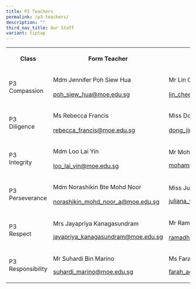 ```yaml
---
title: P3 Teachers
permalink: /p3-teachers/
description: ""
third_nav_title: Our Staff
variant: tiptap
---
```

<table style="minWidth: 75px">
<colgroup>
<col>
<col>
<col>
</colgroup>
<tbody>
<tr>
<th rowspan="1" colspan="1">
<p><strong>Class</strong>
</p>
</th>
<th rowspan="1" colspan="1">
<p><strong>Form Teacher</strong>
</p>
</th>
<th rowspan="1" colspan="1">
<p><strong>Co-Form Teacher</strong>
</p>
</th>
</tr>
<tr>
<td rowspan="1" colspan="1">
<p>P3
<br>Compassion</p>
</td>
<td rowspan="1" colspan="1">
<p>Mdm Jennifer Poh Siew Hua
<br>
<br><a href="mailto:poh_siew_hua@moe.edu.sg" rel="noopener noreferrer nofollow" target="_blank">poh_siew_hua@moe.edu.sg</a>
</p>
</td>
<td rowspan="1" colspan="1">
<p>Mr Lin Chee Keong
<br>
<br><a href="mailto:lin_chee_keong_a@moe.edu.sg" rel="noopener noreferrer nofollow" target="_blank">lin_chee_keong_a@moe.edu.sg</a>
</p>
</td>
</tr>
<tr>
<td rowspan="1" colspan="1">
<p>P3
<br>Diligence</p>
</td>
<td rowspan="1" colspan="1">
<p>Ms Rebecca Francis
<br>
<br><a href="mailto:rebecca_francis@moe.edu.sg" rel="noopener noreferrer nofollow" target="_blank">rebecca_francis@moe.edu.sg</a>
</p>
</td>
<td rowspan="1" colspan="1">
<p>Miss Dong Jing Jing
<br>
<br><a href="mailto:dong_jingjing@moe.edu.sg" rel="noopener noreferrer nofollow" target="_blank">dong_jingjing_a@moe.edu.sg</a>
</p>
</td>
</tr>
<tr>
<td rowspan="1" colspan="1">
<p>P3
<br>Integrity</p>
</td>
<td rowspan="1" colspan="1">
<p>Mdm Loo Lai Yin
<br>
<br><a href="mailto:loo_lai_yin@moe.edu.sg" rel="noopener noreferrer nofollow" target="_blank">loo_lai_yin@moe.edu.sg</a>
</p>
</td>
<td rowspan="1" colspan="1">
<p>Mr Mohd Sani Bin Mohd Hafid</p>
<p></p>
<p><a href="mailto:mohamed_sani@moe.edu.sg" rel="noopener noreferrer nofollow" target="_blank">mohamed_sani@moe.edu.sg</a>
</p>
</td>
</tr>
<tr>
<td rowspan="1" colspan="1">
<p>P3
<br>Perseverance</p>
</td>
<td rowspan="1" colspan="1">
<p>Mdm Norashikin Bte Mohd Noor
<br>
<br><a href="mailto:norashikin_mohd_noor_a@moe.edu.sg" rel="noopener noreferrer nofollow" target="_blank">norashikin_mohd_noor_a@moe.edu.sg</a>
</p>
</td>
<td rowspan="1" colspan="1">
<p>Miss Juliana Woo Xueyi</p>
<p></p>
<p><a href="mailto:juliana_woo_xueyi_a@moe.edu.sg" rel="noopener noreferrer nofollow" target="_blank">juliana_woo_xueyi_a@moe.edu.sg</a>
</p>
</td>
</tr>
<tr>
<td rowspan="1" colspan="1">
<p>P3
<br>Respect</p>
</td>
<td rowspan="1" colspan="1">
<p>Mrs Jayapriya Kanagasundram</p>
<p></p>
<p><a href="mailto:jayapriya_kanagasundram@moe.edu.sg" rel="noopener noreferrer nofollow" target="_blank">jayapriya_kanagasundram@moe.edu.sg</a>
</p>
</td>
<td rowspan="1" colspan="1">
<p>Mr Ramadhan s/o Isahaak Piperdy
<br>
<br><a href="mailto:ramadhan_isaahak_piperdy@moe.edu.sg" rel="noopener noreferrer nofollow" target="_blank">ramadhan_isaahak_piperdy@moe.edu.sg</a>
</p>
</td>
</tr>
<tr>
<td rowspan="1" colspan="1">
<p>P3
<br>Responsibility</p>
</td>
<td rowspan="1" colspan="1">
<p>Mr Suhardi Bin Marino</p>
<p><a href="mailto:suhardi_marino@moe.edu.sg" rel="noopener noreferrer nofollow" target="_blank">suhardi_marino@moe.edu.sg</a>
</p>
</td>
<td rowspan="1" colspan="1">
<p>Ms Farah Adibah Bte Johari</p>
<p><a href="mailto:farah_adibah_johari@moe.edu.sg" rel="noopener noreferrer nofollow" target="_blank">farah_adibah_johari@moe.edu.sg</a>
</p>
</td>
</tr>
</tbody>
</table>
<p></p>